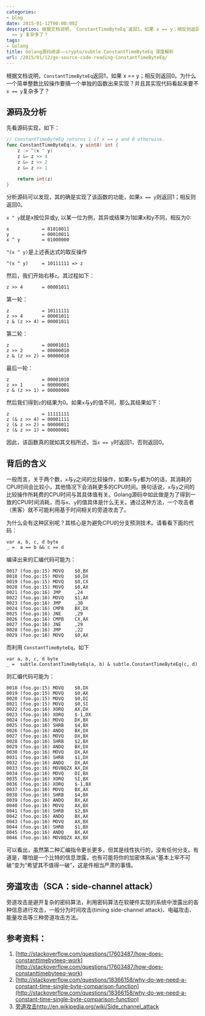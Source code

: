 ```yaml
---
categories:
- blog
date: 2015-01-12T00:00:00Z
description: 根据文档说明，`ConstantTimeByteEq`返回1，如果 x == y；相反则返回0。为什么一个简单的整数比较操作要搞一个单独的函数出来实现？并且其实现代码看起来要不`x
  == y`复杂多了？
tags:
- Golang
title: Golang源码阅读——crypto/subtle.ConstantTimeByteEq 深度解析
url: /2015/01/12/go-source-code-reading-ConstantTimeByteEq/
---
```


根据文档说明，`ConstantTimeByteEq`返回1，如果 x == y；相反则返回0。为什么一个简单整数比较操作要搞一个单独的函数出来实现？并且其实现代码看起来要不`x == y`复杂多了？

## 源码及分析

先看源码实现，如下：

```go
// ConstantTimeByteEq returns 1 if x == y and 0 otherwise.
func ConstantTimeByteEq(x, y uint8) int {
	z := ^(x ^ y)
	z &= z >> 4
	z &= z >> 2
	z &= z >> 1

	return int(z)
}
```

分析源码可以发现，其的确是实现了该函数的功能，如果`x == y`则返回1；相反则返回0。

`x ^ y`就是x按位异或y, 以某一位为例，其异或结果为1如果x和y不同，相反为0:

	x            = 01010011
	y            = 00010011
	x ^ y        = 01000000

`^(x ^ y)`是上述表达式的取反操作

	^(x ^ y)     = 10111111 => z

然后，我们开始右移`z`。其过程如下：

	z >> 4       = 00001011

第一轮：
	
	z            = 10111111
	z >> 4       = 00001011
	z & (z >> 4) = 00001011

第二轮：

	z            = 00001011
	z >> 2       = 00000010
	z & (z >> 2) = 00000010

最后一轮：

	z            = 00001010
	z >> 1       = 00000001
	z & (z >> 1) = 00000000

然后我们得到`z`的结果为0。如果`x`与`y`的值不同，那么其结果如下：

	z            = 11111111
	z (& z >> 4) = 00001111
	z (& z >> 2) = 00000011
	z (& z >> 1) = 00000001

因此，该函数真的就如其文档所述，当`x == y`时返回1，否则返回0。

## 背后的含义

一般而言，关于两个数，`x`与`y`之间的比较操作，如果`x`与`y`都为0的话，其消耗的CPU时间会比较小，其他情况下会消耗更多的CPU时间。换句话说，`x`与`y`之间的比较操作所耗费的CPU时间与其具体值有关。Golang源码中如此做是为了得到一致的CPU时间消耗，而与`x`、`y`的值具体是什么无关。通过这种方法，一个攻击者（黑客）就不可能利用基于时间相关的旁道攻击了。

为什么会有这种区别呢？其核心是为避免CPU的分支预测技术。请看看下面的代码：

	var a, b, c, d byte
	_ =  a == b && c == d

编译出来的汇编代码可能为：

	0017 (foo.go:15) MOVQ    $0,BX
	0018 (foo.go:15) MOVQ    $0,DX
	0019 (foo.go:15) MOVQ    $0,CX
	0020 (foo.go:15) MOVQ    $0,AX
	0021 (foo.go:16) JMP     ,24
	0022 (foo.go:16) MOVQ    $1,AX
	0023 (foo.go:16) JMP     ,30
	0024 (foo.go:16) CMPB    BX,DX
	0025 (foo.go:16) JNE     ,29
	0026 (foo.go:16) CMPB    CX,AX
	0027 (foo.go:16) JNE     ,29
	0028 (foo.go:16) JMP     ,22
	0029 (foo.go:16) MOVQ    $0,AX

而利用 `ConstantTimeByteEq`，如下

	var a, b, c, d byte
	_ =  subtle.ConstantTimeByteEq(a, b) & subtle.ConstantTimeByteEq(c, d)

则汇编代码可能为：

	0018 (foo.go:15) MOVQ    $0,DX
	0019 (foo.go:15) MOVQ    $0,AX
	0020 (foo.go:15) MOVQ    $0,DI
	0021 (foo.go:15) MOVQ    $0,SI
	0022 (foo.go:16) XORQ    AX,DX
	0023 (foo.go:16) XORQ    $-1,DX
	0024 (foo.go:16) MOVQ    DX,BX
	0025 (foo.go:16) SHRB    $4,BX
	0026 (foo.go:16) ANDQ    BX,DX
	0027 (foo.go:16) MOVQ    DX,BX
	0028 (foo.go:16) SHRB    $2,BX
	0029 (foo.go:16) ANDQ    BX,DX
	0030 (foo.go:16) MOVQ    DX,AX
	0031 (foo.go:16) SHRB    $1,DX
	0032 (foo.go:16) ANDQ    DX,AX
	0033 (foo.go:16) MOVBQZX AX,DX
	0034 (foo.go:16) MOVQ    DI,BX
	0035 (foo.go:16) XORQ    SI,BX
	0036 (foo.go:16) XORQ    $-1,BX
	0037 (foo.go:16) MOVQ    BX,AX
	0038 (foo.go:16) SHRB    $4,BX
	0039 (foo.go:16) ANDQ    BX,AX
	0040 (foo.go:16) MOVQ    AX,BX
	0041 (foo.go:16) SHRB    $2,BX
	0042 (foo.go:16) ANDQ    BX,AX
	0043 (foo.go:16) MOVQ    AX,BX
	0044 (foo.go:16) SHRB    $1,BX
	0045 (foo.go:16) ANDQ    BX,AX
	0046 (foo.go:16) MOVBQZX AX,BX

可以看出，虽然第二种汇编指令更长更多，但其是线性执行的，没有任何分支。有道是，哪怕是一个比特的信息泄露，也有可能将你的加密体系从“基本上牢不可破”变为“希望其不值得一破”，这是件相当严肃的事情。

## 旁道攻击（SCA：side-channel attack）

旁道攻击是避开复杂的密码算法，利用密码算法在软硬件实现的系统中泄露出的各种信息进行攻击，一般分为时间攻击(timing side-channel attack)、电磁攻击、能量攻击等三种旁道攻击方法。 

## 参考资料：

1. [http://stackoverflow.com/questions/17603487/how-does-constanttimebyteeq-work](http://stackoverflow.com/questions/17603487/how-does-constanttimebyteeq-work)
1. [http://stackoverflow.com/questions/18366158/why-do-we-need-a-constant-time-single-byte-comparison-function](http://stackoverflow.com/questions/18366158/why-do-we-need-a-constant-time-single-byte-comparison-function)
1. [旁道攻击http://en.wikipedia.org/wiki/Side_channel_attack](http://en.wikipedia.org/wiki/Side_channel_attack)